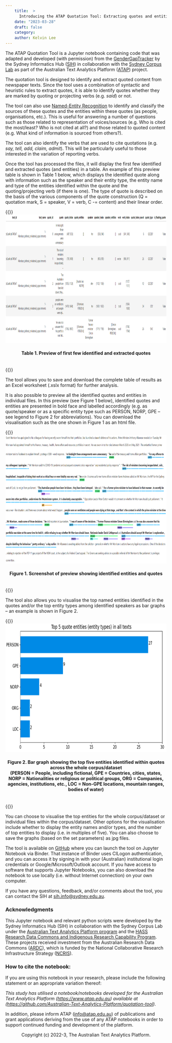 ```yaml
---
    title:  >
      Introducing the ATAP Quotation Tool: Extracting quotes and entities from newspaper articles
    date: "2023-03-28"
    draft: false
    category:
    author: Kelvin Lee
---
```


The ATAP Quotation Tool is a Jupyter notebook containing code that was adapted and developed (with permission) from the [GenderGapTracker](https://github.com/sfu-discourse-lab/GenderGapTracker) by the Sydney Informatics Hub ([SIH](https://www.sydney.edu.au/research/facilities/sydney-informatics-hub.html)) in collaboration with the [Sydney Corpus Lab](https://sydneycorpuslab.com/) as part of the Australian Text Analytics Platform ([ATAP](https://www.atap.edu.au)) project.

The quotation tool is designed to identify and extract quoted content from newspaper texts. Since the tool uses a combination of syntactic and heuristic rules to extract quotes, it is able to identify quotes whether they are marked by quoting or projecting verbs (e.g. _said_) or not.

The tool can also use [Named-Entity Recognition](https://en.wikipedia.org/wiki/Named-entity_recognition) to identify and classify the sources of these quotes and the entities within these quotes (as people, organisations, etc.). This is useful for answering a number of questions such as those related to representation of voices/sources (e.g. Who is cited the most/least? Who is not cited at all?) and those related to quoted content (e.g. What kind of information is sourced from others?).

The tool can also identify the verbs that are used to cite quotations (e.g. _say, tell, add, claim, admit_). This will be particularly useful to those interested in the variation of reporting verbs.

Once the tool has processed the files, it will display the first few identified and extracted quotes (and entities) in a table. An example of this preview table is shown in Table 1 below, which displays the identified quote along with information such as the speaker and their entity type, the entity name and type of the entities identified within the quote and the quoting/projecting verb (if there is one). The type of quote is described on the basis of the various components of the quote construction (Q = quotation mark, S = speaker, V = verb, C -= content) and their linear order.

{{<raw>}}
<br />
<img src="quot_tool_ss1.png" title="Preview of first few identified and extracted quotes" height="400" class="center_image" />

<div style="text-align: center;"><h4>Table 1. Preview of first few identified and extracted quotes</h4></div>
<br />
{{</raw>}}

The tool allows you to save and download the complete table of results as an Excel worksheet (.xslx format) for further analysis.

It is also possible to preview all the identified quotes and entities in individual files. In this preview (see Figure 1 below), identified quotes and entities are presented in bold face and labelled accordingly (e.g. as quote/speaker or as a specific entity type such as PERSON, NORP, GPE – see legend to Figure 2 for abbreviations). You can download the visualisation such as the one shown in Figure 1 as an html file.

{{<raw>}}
<br />
<img src="quot_tool_ss2.png" title="Screenshot of preview showing identified entities and quotes" height="400" class="center_image" />

<div style="text-align: center;"><h4>Figure 1. Screenshot of preview showing identified entities and quotes</h4></div>
<br />
{{</raw>}}

The tool also allows you to visualise the top named entities identified in the quotes and/or the top entity types among identified speakers as bar graphs – an example is shown in Figure 2.

{{<raw>}}
<br />
<img src="quot_tool_ss3.png" title="Bar graph showing the top five entities identified within quotes across the whole corpus/dataset" height="400" class="center_image" />

<div style="text-align: center;"><h4>Figure 2. Bar graph showing the top five entities identified within quotes across the whole corpus/dataset
<br />(PERSON = People, including fictional, GPE = Countries, cities, states, NORP = Nationalities or religious or political groups, ORG = Companies, agencies, institutions, etc., LOC = Non-GPE locations, mountain ranges, bodies of water)</h4></div>
<br />
{{</raw>}}

You can choose to visualise the top entities for the whole corpus/dataset or individual files within the corpus/dataset. Other options for the visualisation include whether to display the entity names and/or types, and the number of top entities to display (i.e. in multiples of five). You can also choose to save the graphs (based on the set parameters) as jpg files.

The tool is available on [GitHub](https://github.com/Australian-Text-Analytics-Platform/quotation-tool) where you can launch the tool on Jupyter Notebook via Binder. That instance of Binder uses CILogon authentication, and you can access it by signing in with your (Australian) institutional login credentials or Google/Microsoft/Outlook account. If you have access to software that supports Jupyter Notebooks, you can also download the notebook to use locally (i.e. without Internet connection) on your own computer.

If you have any questions, feedback, and/or comments about the tool, you can contact the SIH at [sih.info@sydney.edu.au](mailto:sih.info@sydney.edu.au).

### Acknowledgments

This Jupyter notebook and relevant python scripts were developed by the Sydney Informatics Hub (SIH) in collaboration with the Sydney Corpus Lab under the [Australian Text Analytics Platform program](https://doi.org/10.47486/PL074) and the [HASS Research Data Commons and Indigenous Research Capability Program](https://doi.org/10.47486/HIR001). These projects received investment from the Australian Research Data Commons ([ARDC](https://www.ardc.edu.au)), which is funded by the National Collaborative Research Infrastructure Strategy ([NCRIS](https://www.education.gov.au/ncris)).

### How to cite the notebook:

If you are using this notebook in your research, please include the following statement or an appropriate variation thereof:

_This study has utilised a notebook/notebooks developed for the Australian Text Analytics Platform (https://www.atap.edu.au) available at (https://github.com/Australian-Text-Analytics-Platform/quotation-tool)._

In addition, please inform ATAP (info@atap.edu.au) of publications and grant applications deriving from the use of any ATAP notebooks in order to support continued funding and development of the platform.

<raw>

<div style="text-align: center;">Copyright (c) 2022-3, The Australian Text Analytics Platform.</div>

</raw>
